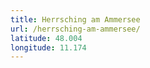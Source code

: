 ```yaml
---
title: Herrsching am Ammersee
url: /herrsching-am-ammersee/
latitude: 48.004
longitude: 11.174
---
```

